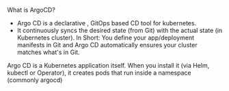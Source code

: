 What is ArgoCD?
- Argo CD is a declarative , GitOps based CD tool for kubernetes.
- It continuously syncs the desired state (from Git) with the actual state (in Kubernetes cluster).
In Short:
You define your app/deployment manifests in Git and Argo CD automatically ensures your cluster matches what's in Git.

Argo CD is a Kubernetes application itself.
When you install it (via Helm, kubectl or Operator), it creates pods that run inside a namespace (commonly argocd)